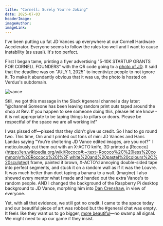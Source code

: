```yaml
---
title: "Cornell: Surely You're Joking"
date: 2025-07-03
headerImage: 
imageAuthor: 
imageLink:
---
```

I've been putting up fat JD Vances up everywhere at our Cornell Hardware Accelerator. Everyone seems to follow the rules too well and I want to cause instability (as usual). It's too perfect.

First I began tame, printing a flyer advertising "5-10K STARTUP GRANTS FOR CORNELL FOUNDERS" with the QR code going to a [photo of JD](https://verduslabs.com/tat.jpeg). It said that the deadline was on "JULY 1, 2025" to incentivize people to not ignore it. To make it abundantly obvious that it was us, the photo is hosted on Verdus's subdomain.

![vance](/vance.jpeg)


Still, we got this message in the Slack #general channel a day later: 
"@channel Someone has been leaving random print outs taped around the shop at Rev. If you happen to see someone doing this, please let me know - it is not appropriate to be taping things to pillars or doors. Please be respectful of the space we are all working in!"

I was pissed off—pissed that they didn't give us credit. So I had to go round two. This time, Om and I printed out tons of mini JD Vances and Hans Landas saying "You're sheltering JD Vance edited images, are you not?" I meticulously cut them out with an X-ACTO knife, 3D printed a [Rococo](https://en.wikipedia.org/wiki/Rococo#:~:text=Rococo%2C%20less%20commonly%20Roccoco%20(%2F,white%20and%20pastel%20colours%2C%20sculpted) frame, painted it brown, X-ACTO'd annoying double-sided tape into perfect segments, and stuck it on a random wall as if it was the Louvre. It was much better than duct taping a banana to a wall. (Imagine) I also showed every mentor what I made and handed out the extra Vance's to random people. AND I changed the background of the Raspberry Pi desktop background to JD Vance, morphing him into [Dan Crenshaw](https://x.com/rishi__gurjar/status/1938366506087092385), in view of everyone. 

Yet, with all that evidence, we still got no credit. I came to the space today and our beautiful piece of art was robbed but the #general chat was empty. It feels like they want us to go bigger, [more beautiful](https://en.wikipedia.org/wiki/One_Big_Beautiful_Bill_Act)—no swamp all signal. We might need to up our game if they insist.